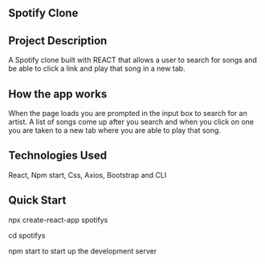 ## Spotify Clone

## Project Description
 A Spotify clone built with REACT that allows a user to search for songs and be able to click a link and play that song in a new tab.

## How the app works
When the page loads you are prompted in the input box to search for an artist.  A list of songs come up after you search and when you click on one you are taken to a new tab where you are able to play that song.

## Technologies Used
React, Npm start, Css, Axios, Bootstrap and CLI

## Quick Start
npx create-react-app spotifys

cd spotifys

npm start to start up the development server


